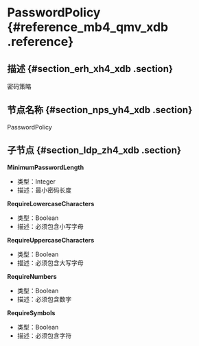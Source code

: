 # PasswordPolicy {#reference_mb4_qmv_xdb .reference}

## 描述 {#section_erh_xh4_xdb .section}

密码策略

## 节点名称 {#section_nps_yh4_xdb .section}

PasswordPolicy

## 子节点 {#section_ldp_zh4_xdb .section}

**MinimumPasswordLength**

-   类型：Integer
-   描述：最小密码长度

**RequireLowercaseCharacters**

-   类型：Boolean
-   描述：必须包含小写字母

**RequireUppercaseCharacters**

-   类型：Boolean
-   描述：必须包含大写字母

**RequireNumbers**

-   类型：Boolean
-   描述：必须包含数字

**RequireSymbols**

-   类型：Boolean
-   描述：必须包含字符

